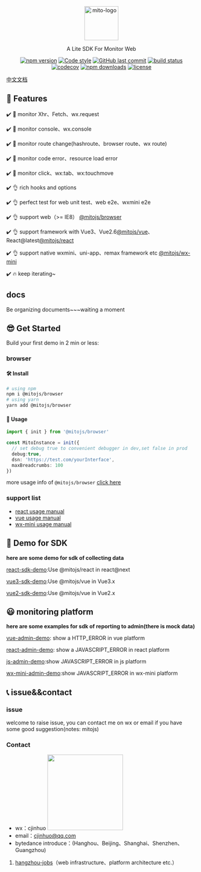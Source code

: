 <div align="center">
    <a href="#" target="_blank">
    <img src="https://i.loli.net/2021/07/28/EvPwd4NjVH3tBfO.jpg" alt="mito-logo" height="90">
    </a>
    <p>A Lite SDK For Monitor Web</p>

[![npm version](https://img.shields.io/npm/v/@mitojs/web.svg?style=flat)](https://www.npmjs.com/package/@mitojs/web)
[![Code style](https://img.shields.io/badge/code_style-prettier-ff69b4.svg?style=flat)](https://github.com/prettier/prettier)
[![GitHub last commit](https://img.shields.io/github/last-commit/mitojs/mitojs.svg?style=flat)](https://github.com/mitojs/mitojs/commits/master)
[![build status](https://img.shields.io/travis/mitojs/mitojs/master.svg?style=flat)](https://travis-ci.com/github/mitojs/mitojs)
[![codecov](https://codecov.io/gh/mitojs/mitojs/branch/master/graph/badge.svg?token=W7JP5GDOM7)](https://codecov.io/gh/mitojs/mitojs)
[![npm downloads](https://img.shields.io/npm/dm/@mitojs/core.svg?style=flat)](http://npm-stat.com/charts.html?package=@mitojs/browser)
[![license](https://img.shields.io/github/license/mitojs/mitojs?style=flat)](https://github.com/mitojs/mitojs/blob/dev/LICENSE)

</div>

[中文文档](./README.zh_CN.md)


## 👋 Features

✔️ 🔨 monitor Xhr、Fetch、wx.request

✔️ 🔨 monitor console、wx.console

✔️ 🔨 monitor route change(hashroute、browser route、wx route)

✔️ 🔨 monitor code error、resource load error

✔️ 🔨 monitor click、wx:tab、wx:touchmove

✔️ 👌 rich hooks and options

✔️ 👌 perfect test for web unit test、web e2e、wxmini e2e

✔️ 👌 support web（>= IE8） [@mitojs/browser](https://github.com/mitojs/mitojs/tree/master/packages/browser)

✔️ 👌 support framework with Vue3、Vue2.6[@mitojs/vue](https://github.com/mitojs/mitojs/tree/master/packages/vue)、React@latest[@mitojs/react](https://github.com/mitojs/mitojs/tree/master/packages/react)

✔️ 👌 support native wxmini、uni-app、remax framework etc [@mitojs/wx-mini](https://github.com/mitojs/mitojs/tree/master/packages/wx-mini)

✔️ 🔥 keep iterating~

## docs
Be organizing documents~~~waiting a moment

## 😎 Get Started
Build your first demo in 2 min or less:

### browser
#### 🛠️ Install
```bash
# using npm
npm i @mitojs/browser
# using yarn
yarn add @mitojs/browser
```

#### 🥳 Usage
```typescript
import { init } from '@mitojs/browser'

const MitoInstance = init({
  // set debug true to convenient debugger in dev,set false in prod
  debug:true,
  dsn: 'https://test.com/yourInterface',
  maxBreadcrumbs: 100
})
```

more usage info of `@mitojs/browser` [click here](./packages/browser/README.md)

### support list
* [react usage manual](./packages/react/README.md)
* [vue usage manual](./packages/vue/README.md)
* [wx-mini usage manual](./packages/wx-mini/README.md)



## 🧐 Demo for SDK

**here are some demo for sdk of collecting data**

[react-sdk-demo](https://mitojs.github.io/react-sdk-demo):Use @mitojs/react  in react@next

[vue3-sdk-demo](https://mitojs.github.io/vue3-sdk-demo):Use @mitojs/vue in Vue3.x

[vue2-sdk-demo](https://mitojs.github.io/vue2-sdk-demo):Use @mitojs/vue in Vue2.x

<!-- ![mito-在线demo](https://tva1.sinaimg.cn/large/008eGmZEly1gmxgn4y1sag315g0m2hdt.gif)： -->

## 😃 monitoring platform

**here are some examples for sdk of reporting to admin(there is mock data)**

<!-- ![react-example](https://tva1.sinaimg.cn/large/008eGmZEly1gmxggqptzwg30u00hoe84.gif) -->

[vue-admin-demo](https://mitojs.github.io/mito-admin-demo/#/errors/1/info): show a HTTP_ERROR in vue platform

[react-admin-demo](https://mitojs.github.io/mito-admin-demo/#/errors/2/info): show a JAVASCRIPT_ERROR in react platform

[js-admin-demo](https://mitojs.github.io/mito-admin-demo/#/errors/3/info):show JAVASCRIPT_ERROR in js platform

[wx-mini-admin-demo](https://mitojs.github.io/mito-admin-demo/#/errors/4/info):show JAVASCRIPT_ERROR in wx-mini platform

## 📞 issue&&contact
### issue
welcome to raise issue, you can contact me on wx or email if you have some good suggestion(notes: mitojs)
### Contact
* wx：cjinhuo
  <img src="https://tva1.sinaimg.cn/large/008i3skNly1guqs71uy5pj60u50u0ju802.jpg" width="200" height="200"></img>
* email：cjinhuo@qq.com
* bytedance introduce：(Hanghou、Beijing、Shanghai、Shenzhen、Guangzhou)
1. [hangzhou-jobs](https://jobs.bytedance.com/experienced/position?keywords=%E5%89%8D%E7%AB%AF&category=6704215862603155720%2C6704215862557018372%2C6704215886108035339%2C6704215888985327886%2C6704215897130666254%2C6704215956018694411%2C6704215957146962184%2C6704215958816295181%2C6704215963966900491%2C6704216109274368264%2C6704216296701036811%2C6704216635923761412%2C6704217321877014787%2C6704219452277262596%2C6704219534724696331%2C6938376045242353957&location=CT_52&project=&type=&job_hot_flag=&current=1&limit=10)（web infrastructure、platform architecture etc.）

